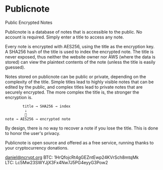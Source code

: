 # Publicnote
Public Encrypted Notes

Publicnote is a database of notes that is accessible to the public.  No account is required.  Simply enter a title to access any note.

Every note is encrypted with AES256, using the title as the encryption key.  A SHA256 hash of the title is used to index the encrypted note. The title is never exposed, thus neither the website owner nor AWS (where the data is stored) can view the plaintext contents of the note (unless the title is easily guessed).

Notes stored on publicnote can be public or private, depending on the complexity of the title. Simple titles lead to highly visible notes that can be edited by the public, and complex titles lead to private notes that are securely encrypted. The more complex the title is, the stronger the encryption is.

            title → SHA256 → index
             ⇣
             🔑
    note → AES256 → encrypted note

By design, there is no way to recover a note if you lose the title. This is done to honor the user's privacy.

Publicnote is open source and offered as a free service, running thanks to your cryptocurrency donations.

daniel@ncrypt.org
BTC: 1HrQfojcRt4gGEZntEwp24KVrSch8mtqMk  
LTC: Lc5Mw23SWYJjX3Fx4Nw7J5PG4eyyG3Pow2  
